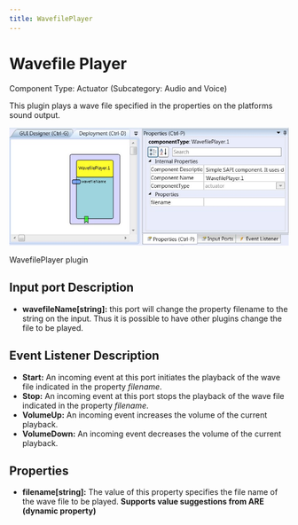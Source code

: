 ```yaml
---
title: WavefilePlayer
---
```


# Wavefile Player

Component Type: Actuator (Subcategory: Audio and Voice)

This plugin plays a wave file specified in the properties on the platforms sound output.

![Screenshot: WavefilePlayer plugin](img/wavefileplayer.jpg "Screenshot: WavefilePlayer plugin")

WavefilePlayer plugin

## Input port Description

*   **wavefileName\[string\]:** this port will change the property filename to the string on the input. Thus it is possible to have other plugins change the file to be played.

## Event Listener Description

*   **Start:** An incoming event at this port initiates the playback of the wave file indicated in the property _filename_.
*   **Stop:** An incoming event at this port stops the playback of the wave file indicated in the property _filename_.
*   **VolumeUp:** An incoming event increases the volume of the current playback.
*   **VolumeDown:** An incoming event decreases the volume of the current playback.

## Properties

*   **filename\[string\]:** The value of this property specifies the file name of the wave file to be played. **Supports value suggestions from ARE (dynamic property)**